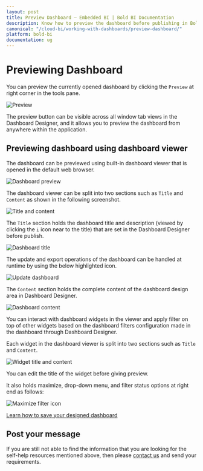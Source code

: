 ```yaml
---
layout: post
title: Preview Dashboard – Embedded BI | Bold BI Documentation
description: Know how to preview the dashboard before publishing in Bold BI for embedding and make sure the configurations made are appropriate and meet the needs.
canonical: "/cloud-bi/working-with-dashboards/preview-dashboard/"
platform: bold-bi
documentation: ug
---
```


# Previewing Dashboard

  You can preview the currently opened dashboard by clicking the `Preview` at right corner in the tools pane.
  
  ![Preview](/bold-bi-docs/static/assets/embedded/working-with-dashboards/preview-dashboards/images/preview.png)
  
  The preview button can be visible across all window tab views in the Dashboard Designer, and it allows you to preview the dashboard from anywhere within the application.
  
## Previewing dashboard using dashboard viewer

   The dashboard can be previewed using built-in dashboard viewer that is opened in the default web browser.
   
   ![Dashboard preview](/bold-bi-docs/static/assets/embedded/working-with-dashboards/preview-dashboards/images/dashboardpreview.png)
   
   The dashboard viewer can be split into two sections such as `Title` and `Content` as shown in the following screenshot.
   
   ![Title and content](/bold-bi-docs/static/assets/embedded/working-with-dashboards/preview-dashboards/images/titleandcontent.png)
   
   The `Title` section holds the dashboard title and description (viewed by clicking the `i` icon near to the title) that are set in the Dashboard Designer before publish.
   
   ![Dashboard title](/bold-bi-docs/static/assets/embedded/working-with-dashboards/preview-dashboards/images/dashboardtitle.png)
   
   The update and export operations of the dashboard can be handled at runtime by using the below highlighted icon.
   
   ![Update dashboard](/bold-bi-docs/static/assets/embedded/working-with-dashboards/preview-dashboards/images/updatedashboard.png)
   
   The `Content` section holds the complete content of the dashboard design area in Dashboard Designer.
   
   ![Dashboard content](/bold-bi-docs/static/assets/embedded/working-with-dashboards/preview-dashboards/images/dashboardcontent.png)
   
   You can interact with dashboard widgets in the viewer and apply filter on top of other widgets based on the dashboard filters configuration made in the dashboard through Dashboard Designer.

   Each widget in the dashboard viewer is split into two sections such as `Title` and `Content`.
   
   ![Widget title and content](/bold-bi-docs/static/assets/embedded/working-with-dashboards/preview-dashboards/images/widgettitleandcontent.png)
   
   You can edit the title of the widget before giving preview.
   
   It also holds maximize, drop-down menu, and filter status options at right end as follows:
   
   ![Maximize filter icon](/bold-bi-docs/static/assets/embedded/working-with-dashboards/preview-dashboards/images/maximizefiltericon.png)


[Learn how to save your designed dashboard](/embedded-bi/working-with-dashboards/publish-dashboard/)
   
## Post your message
   
   If you are still not able to find the information that you are looking for the self-help resources mentioned above, then please [contact us](https://www.boldbi.com/support) and send your requirements.
